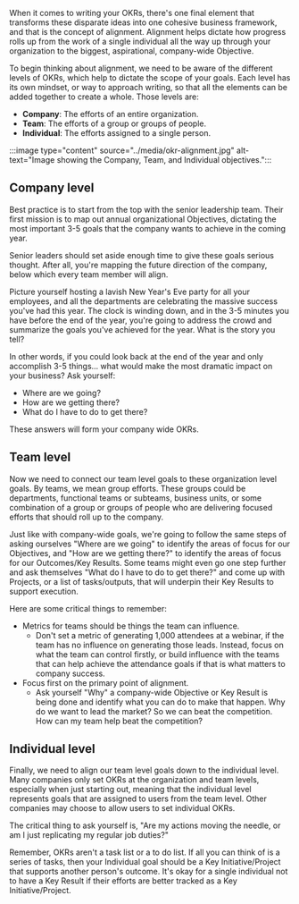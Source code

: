When it comes to writing your OKRs, there's one final element that transforms these disparate ideas into one cohesive business framework, and that is the concept of alignment. Alignment helps dictate how progress rolls up from the work of a single individual all the way up through your organization to the biggest, aspirational, company-wide Objective.

To begin thinking about alignment, we need to be aware of the different levels of OKRs, which help to dictate the scope of your goals. Each level has its own mindset, or way to approach writing, so that all the elements can be added together to create a whole. Those levels are:

- **Company**: The efforts of an entire organization.
- **Team**: The efforts of a group or groups of people.
- **Individual**: The efforts assigned to a single person.

:::image type="content" source="../media/okr-alignment.jpg" alt-text="Image showing the Company, Team, and Individual objectives.":::

## Company level

Best practice is to start from the top with the senior leadership team. Their first mission is to map out annual organizational Objectives, dictating the most important 3-5 goals that the company wants to achieve in the coming year.

Senior leaders should set aside enough time to give these goals serious thought. After all, you're mapping the future direction of the company, below which every team member will align.

Picture yourself hosting a lavish New Year's Eve party for all your employees, and all the departments are celebrating the massive success you've had this year. The clock is winding down, and in the 3-5 minutes you have before the end of the year, you're going to address the crowd and summarize the goals you've achieved for the year. What is the story you tell?

In other words, if you could look back at the end of the year and only accomplish 3-5 things... what would make the most dramatic impact on your business? Ask yourself:

- Where are we going?
- How are we getting there?
- What do I have to do to get there?

These answers will form your company wide OKRs.

## Team level

Now we need to connect our team level goals to these organization level goals. By teams, we mean group efforts. These groups could be departments, functional teams or subteams, business units, or some combination of a group or groups of people who are delivering focused efforts that should roll up to the company.​

Just like with company-wide goals, we're going to follow the same steps of asking ourselves "Where are we going" to identify the areas of focus for our Objectives, and "How are we getting there?" to identify the areas of focus for our Outcomes/Key Results. Some teams might even go one step further and ask themselves "What do I have to do to get there?" and come up with Projects, or a list of tasks/outputs, that will underpin their Key Results to support execution.​

Here are some critical things to remember:​

- Metrics for teams should be things the team can influence.
  - Don't set a metric of generating 1,000 attendees at a webinar, if the team has no influence on generating those leads.  Instead, focus on what the team can control firstly, or build influence with the teams that can help achieve the attendance goals if that is what matters to company success.​
- Focus first on the primary point of alignment​.
  - Ask yourself "Why" a company-wide Objective or Key Result is being done and identify what you can do to make that happen. Why do we want to lead the market? So we can beat the competition. How can my team help beat the competition?

## Individual level

Finally, we need to align our team level goals down to the individual level. Many companies only set OKRs at the organization and team levels, especially when just starting out, meaning that the individual level represents goals that are assigned to users from the team level. Other companies may choose to allow users to set individual OKRs.

The critical thing to ask yourself is, "Are my actions moving the needle, or am I just replicating my regular job duties?"

Remember, OKRs aren't a task list or a to do list. If all you can think of is a series of tasks, then your Individual goal should be a Key Initiative/Project that supports another person's outcome. It's okay for a single individual not to have a Key Result if their efforts are better tracked as a Key Initiative/Project.